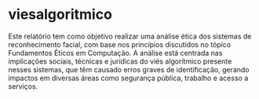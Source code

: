 # viesalgoritmico
Este relatório tem como objetivo realizar uma análise ética dos sistemas de reconhecimento facial, com base nos princípios discutidos no tópico Fundamentos Éticos em Computação. A análise está centrada nas implicações sociais, técnicas e jurídicas do viés algorítmico presente nesses sistemas, que têm causado erros graves de identificação, gerando impactos em diversas áreas como segurança pública, trabalho e acesso a serviços.
